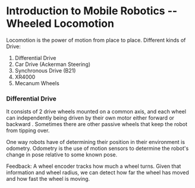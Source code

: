 # Introduction to Mobile Robotics -- Wheeled Locomotion

Locomotion is the power of motion from place to place. Different kinds of Drive:

1. Differential Drive
2. Car Drive (Ackerman Steering)
3. Synchronous Drive (B21)
4. XR4000
5. Mecanum Wheels

### Differential Drive
It consists of 2 drive wheels
mounted on a common axis, and each wheel can independently being driven by their own motor either forward or backward . Sometimes there are other passive wheels that keep the robot from tipping
over.

One way robots have of determining their position in their environment is odometry. Odometry is the use of motion sensors to determine the robot's change in pose relative to some known pose.

Feedback:
A wheel encoder tracks how much a wheel turns. Given that information and wheel radius, we can detect how far the wheel has moved and how fast the wheel is moving.

